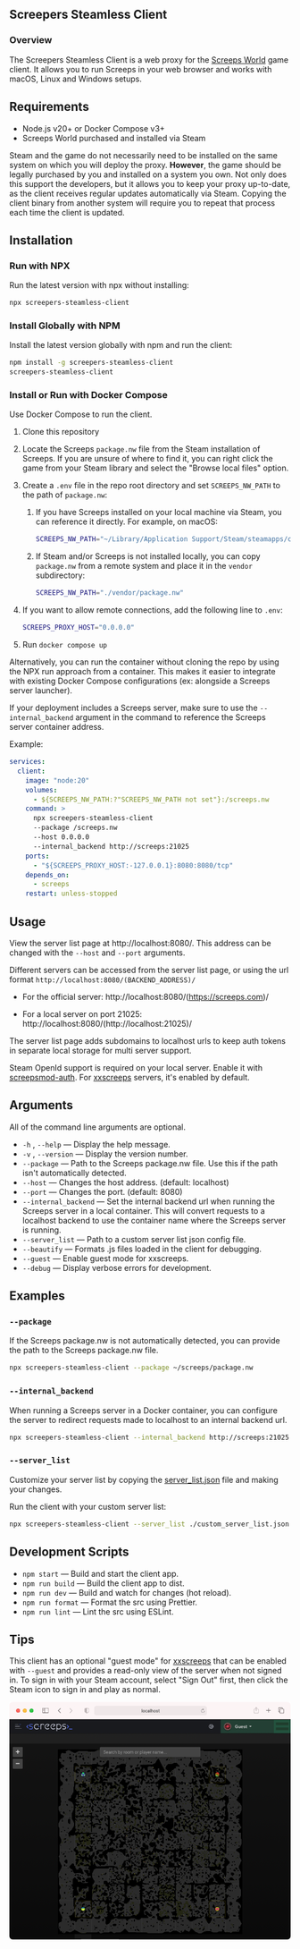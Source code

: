 ## Screepers Steamless Client

### Overview

The Screepers Steamless Client is a web proxy for the [Screeps World](https://store.steampowered.com/app/464350/Screeps/) game client. It allows you to run Screeps in your web browser and works with macOS, Linux and Windows setups.

## Requirements

- Node.js v20+ or Docker Compose v3+
- Screeps World purchased and installed via Steam

Steam and the game do not necessarily need to be installed on the same system on which you will deploy the proxy.
**However**, the game should be legally purchased by you and installed on a system you own.
Not only does this support the developers, but it allows you to keep your proxy up-to-date,
as the client receives regular updates automatically via Steam. Copying the client binary
from another system will require you to repeat that process each time the client is updated.

## Installation

### Run with NPX

Run the latest version with npx without installing:

```sh
npx screepers-steamless-client
```

### Install Globally with NPM

Install the latest version globally with npm and run the client:

```sh
npm install -g screepers-steamless-client
screepers-steamless-client
```

### Install or Run with Docker Compose

Use Docker Compose to run the client.

1. Clone this repository

2. Locate the Screeps `package.nw` file from the Steam installation of Screeps. If you are unsure of where to find it, you can right click the game from your Steam library and select the "Browse local files" option.

3. Create a `.env` file in the repo root directory and set `SCREEPS_NW_PATH` to the path of `package.nw`:

    1. If you have Screeps installed on your local machine via Steam, you can reference it directly. For example, on macOS:
        ```bash
        SCREEPS_NW_PATH="~/Library/Application Support/Steam/steamapps/common/Screeps/package.nw"
        ```

    2. If Steam and/or Screeps is not installed locally, you can copy `package.nw` from a remote system and place it in the `vendor` subdirectory:
        ```sh
        SCREEPS_NW_PATH="./vendor/package.nw"
        ```

4. If you want to allow remote connections, add the following line to `.env`:
    ```sh
    SCREEPS_PROXY_HOST="0.0.0.0"
    ```

5. Run `docker compose up`

Alternatively, you can run the container without cloning the repo by using the NPX run approach from a container. This makes it easier to integrate with existing Docker Compose configurations (ex: alongside a Screeps server launcher).

If your deployment includes a Screeps server, make sure to use the `--internal_backend` argument in the command to reference the Screeps server container address.

Example:
```yaml
services:
  client:
    image: "node:20"
    volumes:
      - ${SCREEPS_NW_PATH:?"SCREEPS_NW_PATH not set"}:/screeps.nw
    command: >
      npx screepers-steamless-client
      --package /screeps.nw
      --host 0.0.0.0
      --internal_backend http://screeps:21025
    ports:
      - "${SCREEPS_PROXY_HOST:-127.0.0.1}:8080:8080/tcp"
    depends_on:
      - screeps
    restart: unless-stopped
```

## Usage

View the server list page at http://localhost:8080/. This address can be changed with the `--host` and `--port` arguments.

Different servers can be accessed from the server list page, or using the url format `http://localhost:8080/(BACKEND_ADDRESS)/`

- For the official server: http://localhost:8080/(https://screeps.com)/

- For a local server on port 21025: http://localhost:8080/(http://localhost:21025)/

The server list page adds subdomains to localhost urls to keep auth tokens in separate local storage for multi server support.

Steam OpenId support is required on your local server. Enable it with [screepsmod-auth](https://github.com/ScreepsMods/screepsmod-auth). For [xxscreeps](https://github.com/laverdet/xxscreeps/) servers, it's enabled by default.

## Arguments

All of the command line arguments are optional.

- `-h` , `--help` &mdash; Display the help message.
- `-v` , `--version` &mdash; Display the version number.
- `--package` &mdash; Path to the Screeps package.nw file. Use this if the path isn't automatically detected.
- `--host` &mdash; Changes the host address. (default: localhost)
- `--port` &mdash; Changes the port. (default: 8080)
- `--internal_backend` &mdash; Set the internal backend url when running the Screeps server in a local container. This will convert requests to a localhost backend to use the container name where the Screeps server is running.
- `--server_list` &mdash; Path to a custom server list json config file.
- `--beautify` &mdash; Formats .js files loaded in the client for debugging.
- `--guest` &mdash; Enable guest mode for xxscreeps.
- `--debug` &mdash; Display verbose errors for development.

## Examples

### `--package`

If the Screeps package.nw is not automatically detected, you can provide the path to the Screeps package.nw file.

```sh
npx screepers-steamless-client --package ~/screeps/package.nw
```

### `--internal_backend`

When running a Screeps server in a Docker container, you can configure the server to redirect requests made to localhost to an internal backend url.

```sh
npx screepers-steamless-client --internal_backend http://screeps:21025
```

### `--server_list`

Customize your server list by copying the [server_list.json](settings/server_list.json) file and making your changes.

Run the client with your custom server list:

```sh
npx screepers-steamless-client --server_list ./custom_server_list.json
```

## Development Scripts

- `npm start` &mdash; Build and start the client app.
- `npm run build` &mdash; Build the client app to dist.
- `npm run dev` &mdash; Build and watch for changes (hot reload).
- `npm run format` &mdash; Format the src using Prettier.
- `npm run lint` &mdash; Lint the src using ESLint.

## Tips

This client has an optional "guest mode" for [xxscreeps](https://github.com/laverdet/xxscreeps/) that can be enabled with `--guest` and provides a read-only view of the server when not signed in. To sign in with your Steam account, select "Sign Out" first, then click the Steam icon to sign in and play as normal.

![Safari Example](./docs/safari.png)

